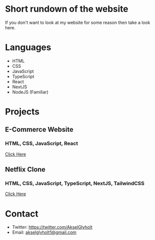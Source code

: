 # **Short rundown of the website**
If you don't want to look at my website for some reason then take a look here.

# **Languages**
- HTML
- CSS
- JavaScript
- TypeScript
- React
- NextJS
- NodeJS (Familiar)

# **Projects**
## **E-Commerce Website**
### HTML, CSS, JavaScript, React
[Click Here](https://akselglyholt.github.io/library-react-build/)

## **Netflix Clone**
### HTML, CSS, JavaScript, TypeScript, NextJS, TailwindCSS
[Click Here](https://github.com/AkselGlyholt/netflix-clone)

# Contact
- Twitter: https://twitter.com/AkselGlyholt
- Email: akselglyholt1@gmail.com
